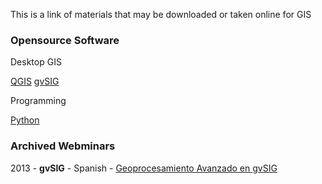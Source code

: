 This is a link of materials that may be downloaded or taken online for GIS

### Opensource Software
Desktop GIS

[QGIS](http://www.qgis.org/en/site/)
[gvSIG](http://gvsig.com/)

Programming

[Python](http://www.python.org/)

### Archived Webminars
2013 - **gvSIG** - Spanish - [Geoprocesamiento Avanzado en gvSIG]( http://mundogeo.com/webinar/gvsig-avanzado/archivos.html) 

